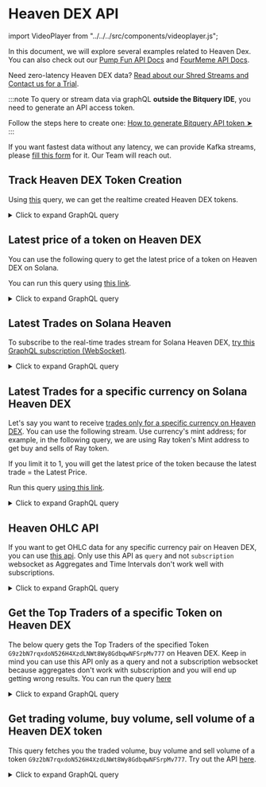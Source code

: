 # Heaven DEX API

import VideoPlayer from "../../../src/components/videoplayer.js";

In this document, we will explore several examples related to Heaven Dex. You can also check out our [Pump Fun API Docs](https://docs.bitquery.io/docs/examples/Solana/Pump-Fun-API/) and [FourMeme API Docs](https://docs.bitquery.io/docs/examples/BSC/four-meme-api/).

Need zero-latency Heaven DEX data? [Read about our Shred Streams and Contact us for a Trial](https://docs.bitquery.io/docs/streams/real-time-solana-data/).

:::note
To query or stream data via graphQL **outside the Bitquery IDE**, you need to generate an API access token.

Follow the steps here to create one: [How to generate Bitquery API token ➤](https://docs.bitquery.io/docs/authorisation/how-to-generate/)
:::

<head>
  <meta name="title" content="Heaven DEX API - Solana - Tokens, Trades, Live Prices"/>
  <meta name="description" content="Get real time prices, charts, marketcap, liquidity, ATH, Trades and other trading related data using our Heaven DEX API."/>
  <meta name="keywords" content="Heaven DEX API,Heaven DEX on-chain data API,Heaven DEX token data API,Heaven DEX blockchain API,Heaven DEX DEX data API,Heaven DEX API documentation,Heaven DEX crypto API,Heaven DEX web3 API,DEX Trades,Solana,Blast,Heaven DEX memecoins,Solana DEX,Blast DEX,token trading,blockchain data,crypto trading"/>
  <meta name="robots" content="index, follow"/>
  <meta http-equiv="Content-Type" content="text/html; charset=utf-8"/>
  <meta name="language" content="English"/>

<meta property="og:type" content="website" />
<meta
  property="og:title"
  content="Heaven DEX API - Solana - Tokens, Trades, Live Prices"
/>
<meta
  property="og:description"
  content="Get real time prices, charts, marketcap, liquidity, ATH, Trades and other trading related data using our Heaven DEX API."
/>

  <meta property="twitter:card" content="summary_large_image"/>
  <meta property="twitter:title" content="Heaven DEX API - Solana - Tokens, Trades, Live Prices"/>
  <meta property="twitter:description" content="Get on-chain data of any Heaven DEX based token through our Heaven DEX API."/>
</head>

If you want fastest data without any latency, we can provide Kafka streams, please [fill this form](https://bitquery.io/forms/api) for it. Our Team will reach out.

## Track Heaven DEX Token Creation

Using [this](https://ide.bitquery.io/Track-Heaven-DEX-Token-Creation_1) query, we can get the realtime created Heaven DEX tokens.

<details>
  <summary>Click to expand GraphQL query</summary>

```graphql
subscription MyQuery {
  Solana {
    Instructions(
      where: {
        Instruction: {
          Program: {
            Address: { is: "HEAVENoP2qxoeuF8Dj2oT1GHEnu49U5mJYkdeC8BAX2o" }
            Method: { is: "create_standard_liquidity_pool" }
          }
        }
        Transaction: { Result: { Success: true } }
      }
    ) {
      Block {
        Time
      }
      Instruction {
        Accounts {
          Address
          IsWritable
          Token {
            Mint
            Owner
            ProgramId
          }
        }
        Program {
          AccountNames
          Address
          Arguments {
            Name
            Type
            Value {
              ... on Solana_ABI_Integer_Value_Arg {
                integer
              }
              ... on Solana_ABI_String_Value_Arg {
                string
              }
              ... on Solana_ABI_Address_Value_Arg {
                address
              }
              ... on Solana_ABI_BigInt_Value_Arg {
                bigInteger
              }
              ... on Solana_ABI_Bytes_Value_Arg {
                hex
              }
              ... on Solana_ABI_Boolean_Value_Arg {
                bool
              }
              ... on Solana_ABI_Float_Value_Arg {
                float
              }
              ... on Solana_ABI_Json_Value_Arg {
                json
              }
            }
          }
          Method
          Name
        }
      }
      Transaction {
        Signature
        Signer
      }
    }
  }
}
```

</details>

## Latest price of a token on Heaven DEX

You can use the following query to get the latest price of a token on Heaven DEX on Solana.

You can run this query using [this link](https://ide.bitquery.io/live-price-of-token-on-heaven-dex).

<details>
  <summary>Click to expand GraphQL query</summary>

```
{
  Solana {
    DEXTradeByTokens(
      limit: {count: 1}
      orderBy: {descending: Block_Time}
      where: {Trade: {Dex: {ProgramAddress: {is: "HEAVENoP2qxoeuF8Dj2oT1GHEnu49U5mJYkdeC8BAX2o"}}, Currency: {MintAddress: {is: "G9z2bN7rqxdoN526H4XzdLNWt8Wy8GdbqwNFSrpMv777"}}, Side: {Currency: {MintAddress: {is: "So11111111111111111111111111111111111111112"}}}}}
    ) {
      Block {
        Time
      }
      Trade {
        Price
        PriceInUSD
      }
    }
  }
}
```

</details>

## Latest Trades on Solana Heaven

To subscribe to the real-time trades stream for Solana Heaven DEX, [try this GraphQL subscription (WebSocket)](https://ide.bitquery.io/Real-time-trades-on-Heaven-DEX-on-Solana).

<details>
  <summary>Click to expand GraphQL query</summary>

```graphql
subscription {
  Solana {
    DEXTrades(
      where: {
        Trade: {
          Dex: {
            ProgramAddress: {
              is: "HEAVENoP2qxoeuF8Dj2oT1GHEnu49U5mJYkdeC8BAX2o"
            }
          }
        }
      }
    ) {
      Trade {
        Dex {
          ProgramAddress
          ProtocolFamily
          ProtocolName
        }
        Buy {
          Account {
            Address
          }
          Amount
          Currency {
            MintAddress
            Decimals
            Symbol
            ProgramAddress
            Name
          }
          PriceAgaistSellCurrency: Price
        }
        Sell {
          Account {
            Address
          }
          Amount
          Currency {
            MintAddress
            Decimals
            Symbol
            Name
          }
          PriceAgaistBuyCurrency: Price
        }
      }
      Block {
        Time
        Height
      }
      Transaction {
        Signature
        FeePayer
        Signer
      }
    }
  }
}
```

</details>

## Latest Trades for a specific currency on Solana Heaven DEX

Let's say you want to receive [trades only for a specific currency on Heaven DEX](https://ide.bitquery.io/Real-time-buy-and-sell-of-specific-currency-on-Heaven-DEX-on-Solana_3). You can use the following stream.
Use currency's mint address; for example, in the following query, we are using Ray token's Mint address to get buy and sells of Ray token.

If you limit it to 1, you will get the latest price of the token because the latest trade = the Latest Price.

Run this query [using this link](https://ide.bitquery.io/Real-time-buy-and-sell-of-specific-currency-on-Heaven-DEX-on-Solana_2).

<details>
  <summary>Click to expand GraphQL query</summary>

```graphql
subscription {
  Solana {
    Buyside: DEXTrades(
      where: {
        Trade: {
          Buy: {
            Currency: {
              MintAddress: {
                is: "G9z2bN7rqxdoN526H4XzdLNWt8Wy8GdbqwNFSrpMv777"
              }
            }
          }
          Dex: {
            ProgramAddress: {
              is: "HEAVENoP2qxoeuF8Dj2oT1GHEnu49U5mJYkdeC8BAX2o"
            }
          }
        }
      }
    ) {
      Trade {
        Dex {
          ProgramAddress
          ProtocolFamily
          ProtocolName
        }
        Buy {
          Account {
            Address
          }
          Amount
          Currency {
            Decimals
            Symbol
            MintAddress
            Name
          }
          PriceAgaistSellCurrency: Price
        }
        Sell {
          Account {
            Address
          }
          Amount
          Currency {
            Decimals
            Symbol
            MintAddress
            Name
          }
          PriceAgaistBuyCurrency: Price
        }
      }
      Block {
        Time
        Height
      }
      Transaction {
        Signature
        FeePayer
        Signer
      }
    }
    Sellside: DEXTrades(
      where: {
        Trade: {
          Sell: {
            Currency: {
              MintAddress: {
                is: "G9z2bN7rqxdoN526H4XzdLNWt8Wy8GdbqwNFSrpMv777"
              }
            }
          }
          Dex: {
            ProgramAddress: {
              is: "HEAVENoP2qxoeuF8Dj2oT1GHEnu49U5mJYkdeC8BAX2o"
            }
          }
        }
      }
    ) {
      Trade {
        Dex {
          ProgramAddress
          ProtocolFamily
          ProtocolName
        }
        Buy {
          Account {
            Address
          }
          Amount
          Currency {
            Decimals
            Symbol
            MintAddress
            Name
          }
          PriceAgaistSellCurrency: Price
        }
        Sell {
          Account {
            Address
          }
          Amount
          Currency {
            Decimals
            Symbol
            MintAddress
            Name
          }
          PriceAgaistBuyCurrency: Price
        }
      }
      Block {
        Time
        Height
      }
      Transaction {
        Signature
        FeePayer
        Signer
      }
    }
  }
}
```

</details>

## Heaven OHLC API

If you want to get OHLC data for any specific currency pair on Heaven DEX, you can use [this api](https://ide.bitquery.io/Heaven-OHLC-for-specific-pair).
Only use this API as `query` and not `subscription` websocket as Aggregates and Time Intervals don't work well with subscriptions.

<details>
  <summary>Click to expand GraphQL query</summary>

```graphql
{
  Solana {
    DEXTradeByTokens(
      orderBy: { descendingByField: "Block_Timefield" }
      where: {
        Trade: {
          Currency: {
            MintAddress: { is: "G9z2bN7rqxdoN526H4XzdLNWt8Wy8GdbqwNFSrpMv777" }
          }
          Side: {
            Currency: {
              MintAddress: { is: "So11111111111111111111111111111111111111112" }
            }
          }
          Dex: {
            ProgramAddress: {
              is: "HEAVENoP2qxoeuF8Dj2oT1GHEnu49U5mJYkdeC8BAX2o"
            }
          }
          PriceAsymmetry: { lt: 0.1 }
        }
      }
      limit: { count: 10 }
    ) {
      Block {
        Timefield: Time(interval: { in: minutes, count: 1 })
      }
      volume: sum(of: Trade_Amount)
      Trade {
        high: Price(maximum: Trade_Price)
        low: Price(minimum: Trade_Price)
        open: Price(minimum: Block_Slot)
        close: Price(maximum: Block_Slot)
      }
      count
    }
  }
}
```

</details>

## Get the Top Traders of a specific Token on Heaven DEX

The below query gets the Top Traders of the specified Token `G9z2bN7rqxdoN526H4XzdLNWt8Wy8GdbqwNFSrpMv777` on Heaven DEX. Keep in mind you can use this API only as a query and not a subscription websocket because aggregates don't work with subscription and you will end up getting wrong results. You can run the query [here](https://ide.bitquery.io/Get-the-Top-Traders-of-a-specific-Token-on-Heaven-DEX)

<details>
  <summary>Click to expand GraphQL query</summary>

```
query TopTraders($token: String) {
  Solana {
    DEXTradeByTokens(
      orderBy: {descendingByField: "volumeUsd"}
      limit: {count: 100}
      where: {Trade: {Currency: {MintAddress: {is: $token}}, Dex: {ProgramAddress: {is: "HEAVENoP2qxoeuF8Dj2oT1GHEnu49U5mJYkdeC8BAX2o"}}}, Transaction: {Result: {Success: true}}}
    ) {
      Trade {
        Account {
          Owner
        }
        Side {
          Account {
            Address
          }
          Type
        }
      }
      bought: sum(of: Trade_Amount, if: {Trade: {Side: {Type: {is: buy}}}})
      sold: sum(of: Trade_Amount, if: {Trade: {Side: {Type: {is: sell}}}})
      volume: sum(of: Trade_Amount)
      volumeUsd: sum(of: Trade_Side_AmountInUSD)
    }
  }
}
{
  "token": "G9z2bN7rqxdoN526H4XzdLNWt8Wy8GdbqwNFSrpMv777"
}
```

</details>

## Get trading volume, buy volume, sell volume of a Heaven DEX token

This query fetches you the traded volume, buy volume and sell volume of a token `G9z2bN7rqxdoN526H4XzdLNWt8Wy8GdbqwNFSrpMv777`. Try out the API [here](https://ide.bitquery.io/Get-trading-volume-buy-volume-sell-volume-of-a-heaven-dex-token).

<details>
  <summary>Click to expand GraphQL query</summary>

```
query MyQuery {
  Solana(dataset: combined) {
    DEXTradeByTokens(
      where: {Block: {Time: {since_relative: {hours_ago: 1}}}, Transaction: {Result: {Success: true}}, Trade: {Currency: {MintAddress: {is: "G9z2bN7rqxdoN526H4XzdLNWt8Wy8GdbqwNFSrpMv777"}}, Side: {Currency: {MintAddress: {is: "So11111111111111111111111111111111111111112"}}}, Dex: {ProgramAddress: {is: "HEAVENoP2qxoeuF8Dj2oT1GHEnu49U5mJYkdeC8BAX2o"}}}}
    ) {
      Trade {
        Currency {
          MintAddress
          Decimals
        }
        Side {
          Currency {
            Name
            MintAddress
          }
        }
      }
      traded_volume_USD: sum(of: Trade_Side_AmountInUSD)
      traded_volume: sum(of: Trade_Amount)
      buy_volume: sum(
        of: Trade_Side_AmountInUSD
        if: {Trade: {Side: {Type: {is: buy}}}}
      )
      sell_volume: sum(
        of: Trade_Side_AmountInUSD
        if: {Trade: {Side: {Type: {is: sell}}}}
      )
    }
  }
}

```

</details>
